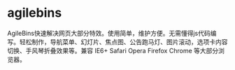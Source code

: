 # agilebins
AgileBins快速解决网页大部分特效。使用简单，维护方便。无需懂得js代码编写。轻松制作，导航菜单、幻灯片、焦点图、公告跑马灯、图片滚动，选项卡内容切换、手风琴折叠效果等。兼容 IE6+ Safari Opera Firefox Chrome 等大部分浏览器。
